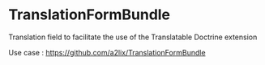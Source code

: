TranslationFormBundle
=====================

Translation field to facilitate the use of the Translatable Doctrine extension


Use case : https://github.com/a2lix/TranslationFormBundle
